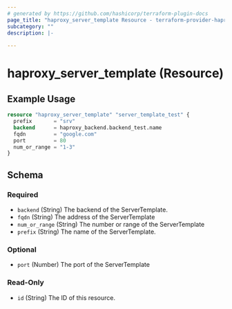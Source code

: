 ```yaml
---
# generated by https://github.com/hashicorp/terraform-plugin-docs
page_title: "haproxy_server_template Resource - terraform-provider-haproxy"
subcategory: ""
description: |-
  
---
```


# haproxy_server_template (Resource)



## Example Usage

```terraform
resource "haproxy_server_template" "server_template_test" {
  prefix       = "srv"
  backend      = haproxy_backend.backend_test.name
  fqdn         = "google.com"
  port         = 80
  num_or_range = "1-3"
}
```

<!-- schema generated by tfplugindocs -->
## Schema

### Required

- `backend` (String) The backend of the ServerTemplate.
- `fqdn` (String) The address of the ServerTemplate
- `num_or_range` (String) The number or range of the ServerTemplate
- `prefix` (String) The name of the ServerTemplate.

### Optional

- `port` (Number) The port of the ServerTemplate

### Read-Only

- `id` (String) The ID of this resource.

